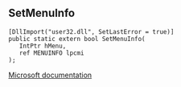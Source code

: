 ## SetMenuInfo

```
[DllImport("user32.dll", SetLastError = true)]
public static extern bool SetMenuInfo(
   IntPtr hMenu,
   ref MENUINFO lpcmi
);
```

[Microsoft documentation](https://docs.microsoft.com/en-us/windows/win32/api/winuser/nf-winuser-setmenuinfo)
